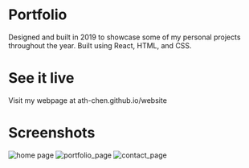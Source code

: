 # Portfolio

Designed and built in 2019 to showcase some of my personal projects throughout the year. Built using React, HTML, and CSS.  

# See it live

Visit my webpage at ath-chen.github.io/website

# Screenshots
![home page](https://github.com/ath-chen/website/blob/master/homepage.png)
![portfolio_page](https://github.com/ath-chen/website/blob/master/projects-page.png)
![contact_page](https://github.com/ath-chen/website/blob/master/contact-page.png)

